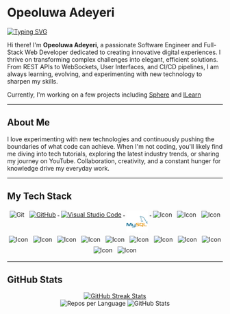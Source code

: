 # Opeoluwa Adeyeri

[![Typing SVG](https://readme-typing-svg.herokuapp.com?font=comfortaa&color=016EEA&size=24&width=500&lines=+Software+Engineer;Full-Stack+Web+Developer!;Student;YouTuber)](https://git.io/typing-svg)

Hi there! I'm **Opeoluwa Adeyeri**, a passionate Software Engineer and Full-Stack Web Developer dedicated to creating innovative digital experiences. I thrive on transforming complex challenges into elegant, efficient solutions. From REST APIs to WebSockets, User Interfaces, and CI/CD pipelines, I am always learning, evolving, and experimenting with new technology to sharpen my skills.

Currently, I'm working on a few projects including [Sphere](https://sphere.click-viral.tech "Sphere") and [ILearn](https://ilearn.growthproafrica.com)

---

## About Me

I love experimenting with new technologies and continuously pushing the boundaries of what code can achieve. When I'm not coding, you'll likely find me diving into tech tutorials, exploring the latest industry trends, or sharing my journey on YouTube. Collaboration, creativity, and a constant hunger for knowledge drive my everyday work.

---

## My Tech Stack

<p align="center">
  <img src="https://cdn.jsdelivr.net/gh/devicons/devicon/icons/git/git-original.svg" alt="Git" height="40" style="vertical-align:top; margin:4px">
  <a href="https://github.com/hardope" target="_blank" rel="noreferrer">
    <img src="https://encrypted-tbn0.gstatic.com/images?q=tbn:ANd9GcSuZ3SKA8cR3JS27Y_ijrqVSHjoDKjM_bhK7Q&usqp=CAU" alt="GitHub" height="40" style="vertical-align:top; margin:4px">
  </a>
  <a href="https://code.visualstudio.com/download" target="_blank" rel="noreferrer">
    <img src="https://cdn.jsdelivr.net/gh/devicons/devicon/icons/vscode/vscode-original.svg" alt="Visual Studio Code" height="40" style="vertical-align:top; margin:4px">
  </a>
  <a href="https://www.mysql.com/" target="_blank" rel="noreferrer">
    <img src="https://raw.githubusercontent.com/devicons/devicon/master/icons/mysql/mysql-original-wordmark.svg" alt="MySQL" height="50" style="vertical-align:top; margin:4px">
  </a>
  <img src="https://user-images.githubusercontent.com/76790341/190482427-414de214-10ea-4b75-9949-9d2e51c50b09.png" alt="Icon" height="40" style="vertical-align:top; margin:4px">
  <img src="https://user-images.githubusercontent.com/76790341/190482899-5367a114-82bb-48e4-987e-d371df18d545.png" alt="Icon" height="40" style="vertical-align:top; margin:4px">
  <img src="https://user-images.githubusercontent.com/76790341/187140476-61664fc5-1562-48a3-a5a5-f2f6d8ac917f.png" alt="Icon" height="40" style="vertical-align:top; margin:4px">
  <img src="https://user-images.githubusercontent.com/76790341/187141646-76dd8b84-1e63-4b5e-b61d-30040f2573cb.png" alt="Icon" height="40" style="vertical-align:top; margin:4px">
  <img src="https://github.com/hardope/hardope/assets/76790341/6b3a8d51-5374-4adf-ac87-2f8dd704ce64" alt="Icon" height="40" style="vertical-align:top; margin:4px">
  <img src="https://user-images.githubusercontent.com/76790341/187142840-1acfcea2-a215-4f56-b11e-216fc8aa885b.png" alt="Icon" height="40" style="vertical-align:top; margin:4px">
  <img src="https://github.com/hardope/hardope/assets/76790341/bdd1c63a-98bd-45fa-b82e-0f8c44485066" alt="Icon" height="40" style="vertical-align:top; margin:4px">
  <img src="https://user-images.githubusercontent.com/76790341/187142409-fa9b3fc9-8e08-4870-b4d9-a630a3505339.png" alt="Icon" height="40" style="vertical-align:top; margin:4px">
  <img src="https://github.com/user-attachments/assets/9159604a-0d14-4847-ae25-8a5f4eeea57a" alt="Icon" height="50" style="vertical-align:top; margin:4px">
  <img src="https://github.com/hardope/hardope/assets/76790341/3ca83c9d-439c-4d8b-b77c-5f6375ccee43" alt="Icon" height="50" style="vertical-align:top; margin:4px">
  <img src="https://github.com/user-attachments/assets/0866866f-9ef7-4f7f-80e2-8cc057652d7e" alt="Icon" height="50" style="vertical-align:top; margin:4px">
  <img src="https://github.com/user-attachments/assets/c1135896-8cad-482e-b37b-4ee412674013" alt="Icon" height="50" style="vertical-align:top; margin:4px">
  <img src="https://github.com/user-attachments/assets/021dd650-cc28-466d-964b-3f5e46a95261" alt="Icon" height="50" style="vertical-align:top; margin:4px">
  <img src="https://github.com/user-attachments/assets/313e485f-6c93-4580-a336-b1cc653bdeae" alt="Icon" height="50" style="vertical-align:top; margin:4px">

</p>

---

## GitHub Stats

<div align="center">
  <a href="https://git.io/streak-stats">
    <img src="https://github-readme-streak-stats.herokuapp.com/?user=hardope" alt="GitHub Streak Stats"/>
  </a>
  <br/>
  <img height="200em" src="https://github-profile-summary-cards.vercel.app/api/cards/repos-per-language?username=hardope" alt="Repos per Language"/>
  <img height="200em" src="https://github-profile-summary-cards.vercel.app/api/cards/stats?username=hardope&theme=github" alt="GitHub Stats"/>
</div>

